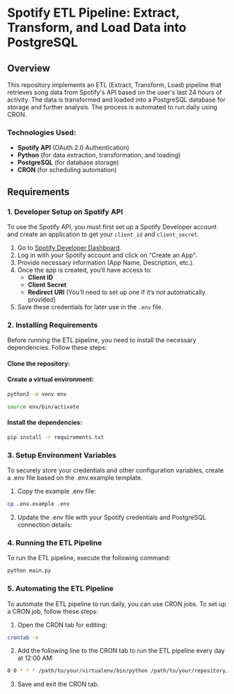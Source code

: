 # Spotify ETL Pipeline: Extract, Transform, and Load Data into PostgreSQL

## Overview

This repository implements an ETL (Extract, Transform, Load) pipeline that retrieves song data from Spotify's API based on the user's last 24 hours of activity. The data is transformed and loaded into a PostgreSQL database for storage and further analysis. The process is automated to run daily using CRON.

### Technologies Used:

- **Spotify API** (OAuth 2.0 Authentication)
- **Python** (for data extraction, transformation, and loading)
- **PostgreSQL** (for database storage)
- **CRON** (for scheduling automation)

## Requirements

### 1. Developer Setup on Spotify API

To use the Spotify API, you must first set up a Spotify Developer account and create an application to get your `client_id` and `client_secret`.

1. Go to [Spotify Developer Dashboard](https://developer.spotify.com/dashboard/applications).
2. Log in with your Spotify account and click on "Create an App".
3. Provide necessary information (App Name, Description, etc.).
4. Once the app is created, you’ll have access to:
   - **Client ID**
   - **Client Secret**
   - **Redirect URI** (You’ll need to set up one if it’s not automatically provided)
5. Save these credentials for later use in the `.env` file.

### 2. Installing Requirements

Before running the ETL pipeline, you need to install the necessary dependencies. Follow these steps:

#### Clone the repository:

#### Create a virtual environment:

```bash
python3 -m venv env

source env/bin/activate
```

#### Install the dependencies:

```bash
pip install -r requirements.txt
```

### 3. Setup Environment Variables

To securely store your credentials and other configuration variables, create a .env file based on the .env.example template.

1. Copy the example .env file:

```bash
cp .env.example .env
```

2. Update the .env file with your Spotify credentials and PostgreSQL connection details:

### 4. Running the ETL Pipeline

To run the ETL pipeline, execute the following command:

```bash
python main.py
```

### 5. Automating the ETL Pipeline

To automate the ETL pipeline to run daily, you can use CRON jobs. To set up a CRON job, follow these steps:

1. Open the CRON tab for editing:

```bash
crontab -e
```

2. Add the following line to the CRON tab to run the ETL pipeline every day at 12:00 AM:

```bash
0 0 * * * /path/to/your/virtualenv/bin/python /path/to/your/repository/main.py
```

3. Save and exit the CRON tab.
